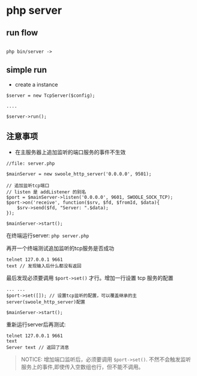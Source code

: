 # php server

## run flow

```text
                    
php bin/server -> 

```

## simple run 

- create a instance 

```
$server = new TcpServer($config);

....

$server->run();
```

## 注意事项

- 在主服务器上追加监听的端口服务的事件不生效

```
//file: server.php 

$mainServer = new swoole_http_server('0.0.0.0', 9501);

// 追加监听tcp端口
// listen 是 addListener 的别名
$port = $mainServer->listen('0.0.0.0', 9601, SWOOLE_SOCK_TCP);
$port->on('receive', function($srv, $fd, $fromId, $data){
    $srv->send($fd, "Server: ".$data);
});

$mainServer->start();
```

在终端运行server: `php server.php`

再开一个终端测试追加监听的tcp服务是否成功

```
telnet 127.0.0.1 9661
text // 发现输入后什么都没有返回
```

最后发现必须要调用 `$port->set()` 才行。增加一行设置 tcp 服务的配置

```
... ...
$port->set([]); // 设置tcp监听的配置，可以覆盖继承的主server(swoole_http_server)配置

$mainServer->start();
```

重新运行server后再测试: 

```
telnet 127.0.0.1 9661
text 
Server text // 返回了消息
```

> NOTICE: 增加端口监听后，必须要调用 `$port->set()`. 不然不会触发监听服务上的事件,即使传入空数组也行，但不能不调用。

